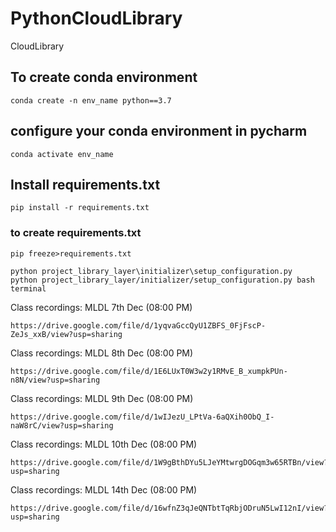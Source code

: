 # PythonCloudLibrary
CloudLibrary


## To create conda environment

```
conda create -n env_name python==3.7
```


## configure your conda environment in pycharm

```buildoutcfg
conda activate env_name
```


## Install requirements.txt
```buildoutcfg
pip install -r requirements.txt
```


### to create requirements.txt
```buildoutcfg
pip freeze>requirements.txt
```

```
python project_library_layer\initializer\setup_configuration.py
python project_library_layer/initializer/setup_configuration.py bash terminal

```


Class recordings: MLDL 7th Dec (08:00 PM)
```
https://drive.google.com/file/d/1yqvaGccQyU1ZBFS_0FjFscP-ZeJs_xxB/view?usp=sharing
```

Class recordings: MLDL 8th Dec (08:00 PM)
```
https://drive.google.com/file/d/1E6LUxT0W3w2y1RMvE_B_xumpkPUn-n8N/view?usp=sharing
```

Class recordings: MLDL 9th Dec (08:00 PM)
```
https://drive.google.com/file/d/1wIJezU_LPtVa-6aQXih0ObQ_I-naW8rC/view?usp=sharing
```

Class recordings: MLDL 10th Dec (08:00 PM)
```
https://drive.google.com/file/d/1W9gBthDYu5LJeYMtwrgDOGqm3w65RTBn/view?usp=sharing
```

Class recordings: MLDL 14th Dec (08:00 PM)

```buildoutcfg
https://drive.google.com/file/d/16wfnZ3qJeQNTbtTqRbjODruN5LwI12nI/view?usp=sharing
```